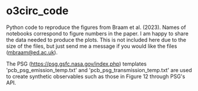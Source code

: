 # o3circ_code
Python code to reproduce the figures from Braam et al. (2023). Names of notebooks correspond to figure numbers in the paper. 
I am happy to share the data needed to produce the plots. This is not included here due to the size of the files, but just send me a message if you would like the files (mbraam@ed.ac.uk). 

The PSG (https://psg.gsfc.nasa.gov/index.php) templates 'pcb_psg_emission_temp.txt' and 'pcb_psg_transmission_temp.txt' are used to create synthetic observables such as those in Figure 12 through PSG's API. 
